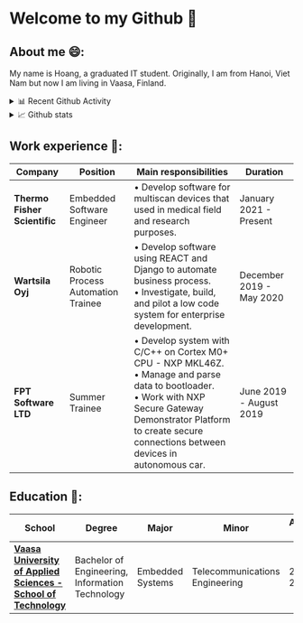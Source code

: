 # Welcome to my Github 👋

## About me 😄:
My name is Hoang, a graduated IT student. Originally, I am from Hanoi, Viet Nam but now I am living in Vaasa, Finland.

<details>
<summary>📊 Recent Github Activity</summary>
  <p align="center">
    <img
      align="center"
      src="https://github-readme-stats.vercel.app/api/top-langs?username=tom130398&layout=compact&langs_count=10&show_icons=true&locale=en&theme=cobalt"
      alt="tom130398"
    />
  </p>
</details>

<details>
  <summary>📈 Github stats</summary>
  <p align="center">
    <img
      src="https://github-readme-stats.vercel.app/api?username=tom130398&show_icons=true&locale=en&theme=cobalt"
      alt="tom130398"
    />
  </p>
</details>

## Work experience 🔭:
|      Company   |    Position    |    Main responsibilities |  Duration  |
|---------------------|------------------|------------------|---|
| **Thermo Fisher Scientific**  | Embedded Software Engineer | •	Develop software for multiscan devices that used in medical field and research purposes.| January 2021 - Present |
| **Wartsila Oyj** | Robotic Process Automation Trainee | •	Develop software using REACT and Django to automate business process.<br>•	Investigate, build, and pilot a low code system for enterprise development.|December 2019 - May 2020 |
| **FPT Software LTD**  | Summer Trainee | •	Develop system with C/C++ on Cortex M0+ CPU - NXP MKL46Z.<br>•	Manage and parse data to bootloader.<br>•	Work with NXP Secure Gateway Demonstrator Platform to create secure connections between devices in autonomous car.| June 2019 - August 2019 |

## Education 🌱:
|      School  |    Degree   |    Major   | Minor  | Academic Year  |
|---------------------|---------------------|---------------------|---------------------|-----|
| [**Vaasa University of Applied Sciences - School of Technology**](https://www.vamk.fi/en/)  | Bachelor of Engineering, Information Technology | Embedded Systems | Telecommunications Engineering | 2016-2020 |

<!--
**tom130398/tom130398** is a ✨ _special_ ✨ repository because its `README.md` (this file) appears on your GitHub profile.

Here are some ideas to get you started:

- 🔭 I’m currently working on ...
- 🌱 I’m currently learning ...
- 👯 I’m looking to collaborate on ...
- 🤔 I’m looking for help with ...
- 💬 Ask me about ...
- 📫 How to reach me: ...
- 😄 Pronouns: ...
- ⚡ Fun fact: ...
-->
